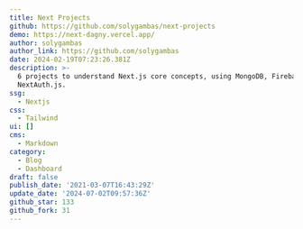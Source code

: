 ```yaml
---
title: Next Projects
github: https://github.com/solygambas/next-projects
demo: https://next-dagny.vercel.app/
author: solygambas
author_link: https://github.com/solygambas
date: 2024-02-19T07:23:26.381Z
description: >-
  6 projects to understand Next.js core concepts, using MongoDB, Firebase and
  NextAuth.js.
ssg:
  - Nextjs
css:
  - Tailwind
ui: []
cms:
  - Markdown
category:
  - Blog
  - Dashboard
draft: false
publish_date: '2021-03-07T16:43:29Z'
update_date: '2024-07-02T09:57:36Z'
github_star: 133
github_fork: 31
---
```

